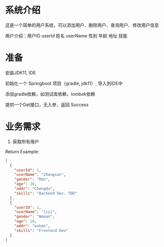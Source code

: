 # 系统介绍

这是一个简单的用户系统，可以添加用户、删除用户、查询用户、修改用户信息

用户介绍：用户ID userId 姓名 userName 性别 年龄 地址 技能

# 准备

安装JDK11, IDE

初始化一个 Springboot 项目（gradle, jdk11）, 导入到IDE中

添加gradle依赖，如测试库依赖，lombok依赖

提供一个Get接口，无入参，返回 Success

# 业务需求

1. 获取所有用户

Return Example:

```json
[
  {
    "userId": 1,
    "userName": "zhangsan",
    "gender": "Man",
    "age": 20,
    "addr": "Chengdu",
    "skills": "Backend Dev, TDD"
  },
  {
    "userId": 1,
    "userName": "lisi",
    "gender": "Woman",
    "age": 18,
    "addr": "wuhan",
    "skills": "Frontend Dev"
  }
]
```    














